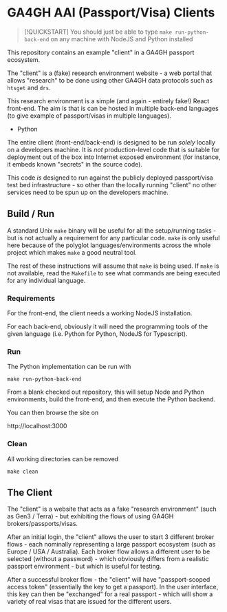# GA4GH AAI (Passport/Visa) Clients

> [!QUICKSTART]
> You should just be able to type `make run-python-back-end` on any machine with NodeJS and Python installed 


This repository contains an example "client" in a GA4GH passport ecosystem.

The "client" is a (fake) research environment website - a web portal that
allows "research" to be done using other GA4GH data protocols such as `htsget`
and `drs`.

This research environment is a simple (and again - entirely fake!) React
front-end. The aim is that is can be hosted in multiple back-end languages (to give
example of passport/visas in multiple languages).

* Python

The entire client (front-end/back-end) is designed to be run *solely*
locally on a developers machine. It is *not* production-level code
that is suitable for deployment out of the box into Internet
exposed environment (for instance, it embeds known
"secrets" in the source code).

This code *is*
designed to run against the publicly deployed passport/visa test bed
infrastructure - so other than
the locally running "client" no other services need to be spun up
on the developers machine.


## Build / Run

A standard Unix `make` binary will be useful for all the setup/running
tasks - but is not actually a requirement for any particular code.
`make` is only useful here because of the polyglot languages/environments
across the whole project which makes `make` a good neutral tool.

The rest of
these instructions will assume that `make` is being used. If `make` is
not available, read the `Makefile` to see what commands are being
executed for any individual language.

### Requirements

For the front-end, the client needs a working NodeJS installation.

For each back-end, obviously it will need the programming tools of
the given language (i.e. Python for Python, NodeJS for Typescript).

### Run

The Python implementation can be run with

```shell
make run-python-back-end
```

From a blank checked out repository, this will setup Node and Python
environments, build the front-end, and then execute the Python
backend.

You can then browse the site on

http://localhost:3000


### Clean

All working directories can be removed

```shell
make clean
```

## The Client

The "client" is a website that acts as a fake "research environment" (such as
Gen3 / Terra) - but exhibiting the flows of using GA4GH brokers/passports/visas.

After an initial login, the "client" allows the user to start 3 different
broker flows - each nominally representing a large passport ecosystem
(such as Europe / USA / Australia). Each broker flow allows a different user
to be selected (without a password) - which obviously differs from a realistic
passport environment - but which is useful for testing.

After a successful broker flow - the "client" will have
"passport-scoped access token" (essentially the key to get a passport).
In the user interface, this key can then be "exchanged" for a real
passport - which will show a variety of real visas that are issued
for the different users.
